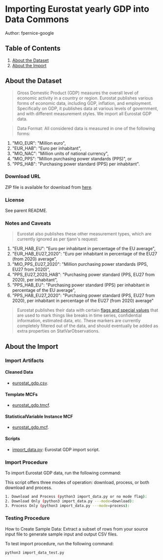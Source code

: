 # Importing Eurostat yearly GDP into Data Commons

Author: fpernice-google

## Table of Contents

1. [About the Dataset](#about-the-dataset)
1. [About the Import](#about-the-import)

## About the Dataset

> Gross Domestic Product (GDP) measures the overall level of economic activity in a country or region. Eurostat publishes various forms of economic data, including GDP, inflation, and employment. Specifically on GDP, it publishes data at various levels of government, and with different measurement styles. We import all Eurostat GDP data.

> Data Format: All considered data is measured in one of the following forms:

1. "MIO_EUR": "Million euro",
2. "EUR_HAB": "Euro per inhabitant",
3. "MIO_NAC": "Million units of national currency",
4. "MIO_PPS": "Million purchasing power standards (PPS)", or
5. "PPS_HAB": "Purchasing power standard (PPS) per inhabitant".

### Download URL

ZIP file is available for download from [here](https://ec.europa.eu/eurostat/api/dissemination/sdmx/2.1/data/nama_10r_3gdp/?format=TSV&compressed=true).

### License

See parent README.

### Notes and Caveats

> Eurostat also publishes these other measurement types, which are currently ignored as per tjann's request:

1. "EUR_HAB_EU": "Euro per inhabitant in percentage of the EU average",
1. "EUR_HAB_EU27_2020": "Euro per inhabitant in percentage of the EU27 (from 2020) average",
1. "MIO_PPS_EU27_2020": "Million purchasing power standards (PPS, EU27 from 2020)",
1. "PPS_EU27_2020_HAB": "Purchasing power standard (PPS, EU27 from 2020), per inhabitant",
1. "PPS_HAB_EU": "Purchasing power standard (PPS) per inhabitant in percentage of the EU average",
1. "PPS_HAB_EU27_2020": "Purchasing power standard (PPS, EU27 from 2020), per inhabitant in percentage of the EU27 (from 2020) average"

> Eurostat publishes their data with certain [flags and special values](https://ec.europa.eu/eurostat/data/database/information) that are used to mark things like breaks in time series, confidential information, estimated data, etc. These markers are currently completely filtered out of the data, and should eventually be added as extra properties on StatVarObservations.

## About the Import

### Import Artifacts

#### Cleaned Data

- [eurostat_gdp.csv](eurostat_gdp.csv).

#### Template MCFs

- [eurostat_gdp.tmcf](eurostat_gdp.tmcf).

#### StatisticalVariable Instance MCF

- [eurostat_gdp.mcf](eurostat_gdp.mcf).

#### Scripts

- [import_data.py](import_data.py): Eurostat GDP import script.

### Import Procedure

To import Eurostat GDP data, run the following command:


This script offers three modes of operation: download, process, or both download and process.

```bash
1. Download and Process (python3 import_data.py or no mode flag):
2. Download Only (python3 import_data.py ---mode=download):
3. Process Only (python3 import_data.py ---mode=process):
```

### Testing Procedure

How to Create Sample Data: Extract a subset of rows from your source input file to generate sample input and output CSV files.

To test import procedure, run the following command:

```
python3 import_data_test.py

```
